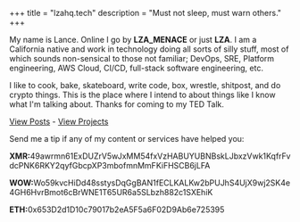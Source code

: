 +++
title = "lzahq.tech"
description = "Must not sleep, must warn others."
+++

My name is Lance. Online I go by **LZA_MENACE** or just **LZA**. I am a California native and work in technology doing all sorts of silly stuff, most of which sounds non-sensical to those not familiar; DevOps, SRE, Platform engineering, AWS Cloud, CI/CD, full-stack software engineering, etc. 

I like to cook, bake, skateboard, write code, box, wrestle, shitpost, and do crypto things. This is the place where I intend to about things like I know what I'm talking about. Thanks for coming to my TED Talk.

[View Posts](/posts) - [View Projects](/projects)


Send me a tip if any of my content or services have helped you:

<p><strong>XMR:</strong><span class="walletAddress">49awrmn61ExDUZrV5wJxMM54fxVzHABUYUBNBskLJbxzVwk1KqfrFvdcPNK6RKY2qyfGbcpXP3mbofmnMmFKiFHSCB6jLFA</span></p>
<p><strong>WOW:</strong><span class="walletAddress">Wo59kvcHiDd48sstysDqGgBAN1fECLKALKw2bPUJhS4UjX9wj2SK4e4GH6HvrBmot6cBrWNE1T65UR6a5SLbzh882c1SXEhiK</span></p>
<p><strong>ETH:</strong><span class="walletAddress">0x653D2d1D10c79017b2eA5F5a6F02D9Ab6e725395</span></p>
